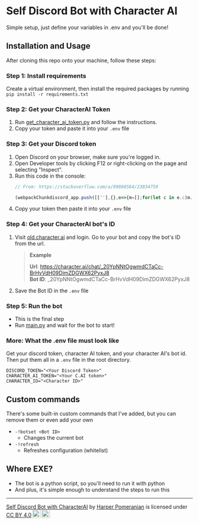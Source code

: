 # Self Discord Bot with Character AI

Simple setup, just define your variables in .env and you'll be done!

## Installation and Usage

After cloning this repo onto your machine, follow these steps:

### Step 1: Install requirements
Create a virtual environment, then install the required packages by running `pip install -r requirements.txt`

### Step 2: Get your CharacterAI Token

1. Run [get_character_ai_token.py](./get_character_ai_token.py) and follow the instructions.
2. Copy your token and paste it into your `.env` file

### Step 3: Get your Discord token

1. Open Discord on your browser, make sure you're logged in.
2. Open Developer tools by clicking F12 or right-clicking on the page and selecting "Inspect".
3. Run this code in the console:
    ```javascript
    // From: https://stackoverflow.com/a/69868564/23834759

    (webpackChunkdiscord_app.push([[''],{},e=>{m=[];for(let c in e.c)m.push(e.c[c])}]),m).find(m=>m?.exports?.default?.getToken!==void 0).exports.default.getToken()
    ```
4. Copy your token then paste it into your `.env` file

### Step 4: Get your CharacterAI bot's ID

1. Visit [old.character.ai](https://old.character.ai) and login. Go to your bot and copy the bot's ID from the url.
    > **Example**
    >
    > **Url**: https://character.ai/chat/_20YpNNtOgwmdCTaCc-BrHvVdH09DimZDGWX62PyxJ8<br/>
    > **Bot ID**: _20YpNNtOgwmdCTaCc-BrHvVdH09DimZDGWX62PyxJ8
2. Save the Bot ID in the `.env` file

### Step 5: Run the bot

- This is the final step
- Run [main.py](./main.py) and wait for the bot to start!

### More: What the .env file must look like

Get your discord token, character AI token, and your character AI's bot id. Then put them all in a `.env` file in the root directory.

```env
DISCORD_TOKEN="<Your Discord Token>"
CHARACTER_AI_TOKEN="<Your C.AI token>"
CHARACTER_ID="<Character ID>"
```

## Custom commands

There's some built-in custom commands that I've added, but you can remove them or even add your own

- `-!botset <Bot ID>`<br/>
    - Changes the current bot
- `-!refresh`
    - Refreshes configuration (whitelist)

## Where EXE?

- The bot is a python script, so you'll need to run it with python
- And plus, it's simple enough to understand the steps to run this

<hr/>

<p xmlns:cc="http://creativecommons.org/ns#" xmlns:dct="http://purl.org/dc/terms/"><a property="dct:title" rel="cc:attributionURL" href="https://github.com/harperpomeranian/Self-Discord-Bot-with-CharacterAI">Self Discord Bot with CharacterAI</a> by <a rel="cc:attributionURL dct:creator" property="cc:attributionName" href="https://github.com/harperpomeranian">Harper Pomeranian</a> is licensed under <a href="https://creativecommons.org/licenses/by/4.0/?ref=chooser-v1" target="_blank" rel="license noopener noreferrer" style="display:inline-block;">CC BY 4.0<img style="height:22px!important;margin-left:3px;vertical-align:text-bottom;" src="https://mirrors.creativecommons.org/presskit/icons/cc.svg?ref=chooser-v1" alt=""><img style="height:22px!important;margin-left:3px;vertical-align:text-bottom;" src="https://mirrors.creativecommons.org/presskit/icons/by.svg?ref=chooser-v1" alt=""></a></p>